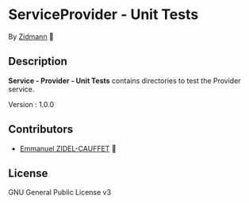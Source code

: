 # ServiceProvider - Unit Tests

By [Zidmann](mailto:emmanuel.zidel@gmail.com) :bow: 

## Description

**Service - Provider - Unit Tests** contains directories to test the Provider service.

Version : 1.0.0

## Contributors

* [Emmanuel ZIDEL-CAUFFET](mailto:emmanuel.zidel@gmail.com) :bow: 

## License

GNU General Public License v3
